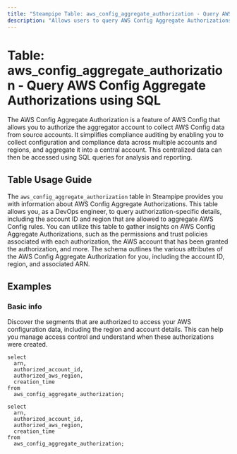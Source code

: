 ```yaml
---
title: "Steampipe Table: aws_config_aggregate_authorization - Query AWS Config Aggregate Authorizations using SQL"
description: "Allows users to query AWS Config Aggregate Authorizations, providing vital information about AWS Config rules and their respective authorizations in an aggregated form."
---
```


# Table: aws_config_aggregate_authorization - Query AWS Config Aggregate Authorizations using SQL

The AWS Config Aggregate Authorization is a feature of AWS Config that allows you to authorize the aggregator account to collect AWS Config data from source accounts. It simplifies compliance auditing by enabling you to collect configuration and compliance data across multiple accounts and regions, and aggregate it into a central account. This centralized data can then be accessed using SQL queries for analysis and reporting.

## Table Usage Guide

The `aws_config_aggregate_authorization` table in Steampipe provides you with information about AWS Config Aggregate Authorizations. This table allows you, as a DevOps engineer, to query authorization-specific details, including the account ID and region that are allowed to aggregate AWS Config rules. You can utilize this table to gather insights on AWS Config Aggregate Authorizations, such as the permissions and trust policies associated with each authorization, the AWS account that has been granted the authorization, and more. The schema outlines the various attributes of the AWS Config Aggregate Authorization for you, including the account ID, region, and associated ARN.

## Examples

### Basic info
Discover the segments that are authorized to access your AWS configuration data, including the region and account details. This can help you manage access control and understand when these authorizations were created.

```sql+postgres
select
  arn,
  authorized_account_id,
  authorized_aws_region,
  creation_time
from
  aws_config_aggregate_authorization;
```

```sql+sqlite
select
  arn,
  authorized_account_id,
  authorized_aws_region,
  creation_time
from
  aws_config_aggregate_authorization;
```